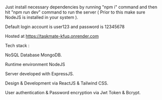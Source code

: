 Just install necessary dependencies by running "npm i" command and then hit "npm run dev" command to run the server ( Prior to this make sure NodeJS is installed in your system ).

Default login account is user123 and password is 12345678

Hosted at https://taskmate-kfuq.onrender.com

Tech stack :

NoSQL Database MongoDB.

Runtime environment NodeJS

Server developed with ExpressJS.

Design & Development via ReactJS & Tailwind CSS.

User authentication & Password encryption via Jwt Token & Bcrypt.
